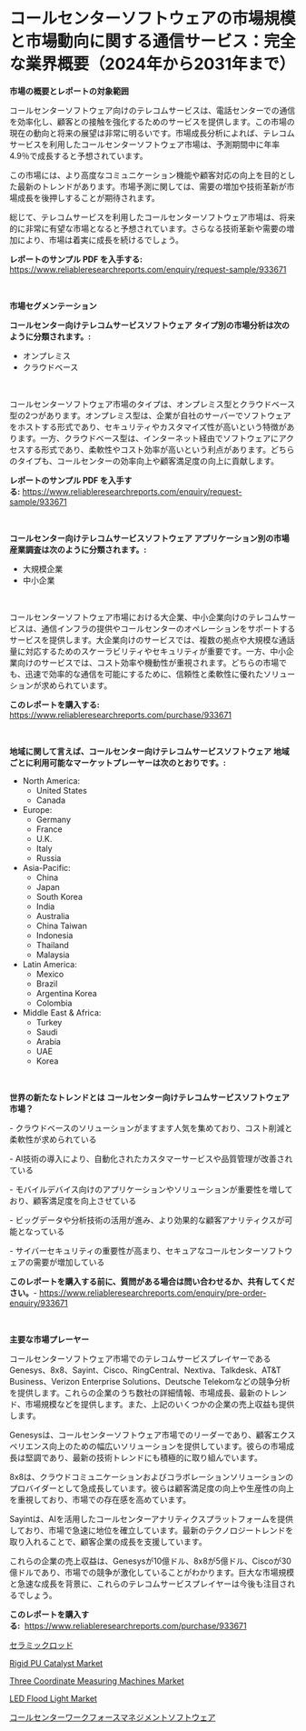 <p><h1>コールセンターソフトウェアの市場規模と市場動向に関する通信サービス：完全な業界概要（2024年から2031年まで）</h1></p><p><strong>市場の概要とレポートの対象範囲</strong></p>
<p><p>コールセンターソフトウェア向けのテレコムサービスは、電話センターでの通信を効率化し、顧客との接触を強化するためのサービスを提供します。この市場の現在の動向と将来の展望は非常に明るいです。市場成長分析によれば、テレコムサービスを利用したコールセンターソフトウェア市場は、予測期間中に年率4.9％で成長すると予想されています。</p><p>この市場には、より高度なコミュニケーション機能や顧客対応の向上を目的とした最新のトレンドがあります。市場予測に関しては、需要の増加や技術革新が市場成長を後押しすることが期待されます。</p><p>総じて、テレコムサービスを利用したコールセンターソフトウェア市場は、将来的に非常に有望な市場となると予想されています。さらなる技術革新や需要の増加により、市場は着実に成長を続けるでしょう。</p></p>
<p><strong>レポートのサンプル PDF を入手する:</strong> <a href="https://www.reliableresearchreports.com/enquiry/request-sample/933671">https://www.reliableresearchreports.com/enquiry/request-sample/933671</a></p>
<p>&nbsp;</p>
<p><strong>市場セグメンテーション</strong></p>
<p><strong>コールセンター向けテレコムサービスソフトウェア タイプ別の市場分析は次のように分類されます。:</strong></p>
<p><ul><li>オンプレミス</li><li>クラウドベース</li></ul></p>
<p>&nbsp;</p>
<p><p>コールセンターソフトウェア市場のタイプは、オンプレミス型とクラウドベース型の2つがあります。オンプレミス型は、企業が自社のサーバーでソフトウェアをホストする形式であり、セキュリティやカスタマイズ性が高いという特徴があります。一方、クラウドベース型は、インターネット経由でソフトウェアにアクセスする形式であり、柔軟性やコスト効率が高いという利点があります。どちらのタイプも、コールセンターの効率向上や顧客満足度の向上に貢献します。</p></p>
<p><strong>レポートのサンプル PDF を入手する:</strong>&nbsp;<a href="https://www.reliableresearchreports.com/enquiry/request-sample/933671">https://www.reliableresearchreports.com/enquiry/request-sample/933671</a></p>
<p>&nbsp;</p>
<p><strong> コールセンター向けテレコムサービスソフトウェア アプリケーション別の市場産業調査は次のように分類されます。:</strong></p>
<p><ul><li>大規模企業</li><li>中小企業</li></ul></p>
<p>&nbsp;</p>
<p><p>コールセンターソフトウェア市場における大企業、中小企業向けのテレコムサービスは、通信インフラの提供やコールセンターのオペレーションをサポートするサービスを提供します。大企業向けのサービスでは、複数の拠点や大規模な通話量に対応するためのスケーラビリティやセキュリティが重要です。一方、中小企業向けのサービスでは、コスト効率や機動性が重視されます。どちらの市場でも、迅速で効率的な通信を可能にするために、信頼性と柔軟性に優れたソリューションが求められています。</p></p>
<p><strong>このレポートを購入する:</strong>&nbsp; <a href="https://www.reliableresearchreports.com/purchase/933671">https://www.reliableresearchreports.com/purchase/933671</a></p>
<p>&nbsp;</p>
<p><strong>地域に関して言えば、コールセンター向けテレコムサービスソフトウェア 地域ごとに利用可能なマーケットプレーヤーは次のとおりです。:</strong></p>
<p><ul>
    <li>
        North America:
        <ul>
            <li>United States</li>
            <li>Canada</li>
        </ul>
    </li>
    <li>
        Europe:
        <ul>
            <li>Germany</li>
            <li>France</li>
            <li>U.K.</li>
            <li>Italy</li>
            <li>Russia</li>
        </ul>
    </li>
    <li>
        Asia-Pacific:
        <ul>
            <li>China</li>
            <li>Japan</li>
            <li>South Korea</li>
            <li>India</li>
            <li>Australia</li>
            <li>China Taiwan</li>
            <li>Indonesia</li>
            <li>Thailand</li>
            <li>Malaysia</li>
        </ul>
    </li>
    <li>
        Latin America:
        <ul>
            <li>Mexico</li>
            <li>Brazil</li>
            <li>Argentina Korea</li>
            <li>Colombia</li>
        </ul>
    </li>
    <li>
        Middle East & Africa:
        <ul>
            <li>Turkey</li>
            <li>Saudi</li>
            <li>Arabia</li>
            <li>UAE</li>
            <li>Korea</li>
        </ul>
    </li>
    </ul></p>
<p>&nbsp;</p>
<p><strong>世界の新たなトレンドとは コールセンター向けテレコムサービスソフトウェア 市場？</strong></p>
<p><p>- クラウドベースのソリューションがますます人気を集めており、コスト削減と柔軟性が求められている</p><p>- AI技術の導入により、自動化されたカスタマーサービスや品質管理が改善されている</p><p>- モバイルデバイス向けのアプリケーションやソリューションが重要性を増しており、顧客満足度を向上させている</p><p>- ビッグデータや分析技術の活用が進み、より効果的な顧客アナリティクスが可能となっている</p><p>- サイバーセキュリティの重要性が高まり、セキュアなコールセンターソフトウェアの需要が増加している</p></p>
<p><strong>このレポートを購入する前に、質問がある場合は問い合わせるか、共有してください。</strong>- <a href="https://www.reliableresearchreports.com/enquiry/pre-order-enquiry/933671">https://www.reliableresearchreports.com/enquiry/pre-order-enquiry/933671</a></p>
<p>&nbsp;</p>
<p><strong>主要な市場プレーヤー</strong></p>
<p><p>コールセンターソフトウェア市場でのテレコムサービスプレイヤーであるGenesys、8x8、Sayint、Cisco、RingCentral、Nextiva、Talkdesk、AT&T Business、Verizon Enterprise Solutions、Deutsche Telekomなどの競争分析を提供します。これらの企業のうち数社の詳細情報、市場成長、最新のトレンド、市場規模などを提供します。また、上記のいくつかの企業の売上収益も提供します。</p><p>Genesysは、コールセンターソフトウェア市場でのリーダーであり、顧客エクスペリエンス向上のための幅広いソリューションを提供しています。彼らの市場成長は堅調であり、最新の技術トレンドにも積極的に取り組んでいます。</p><p>8x8は、クラウドコミュニケーションおよびコラボレーションソリューションのプロバイダーとして急成長しています。彼らは顧客満足度の向上や生産性の向上を重視しており、市場での存在感を高めています。</p><p>Sayintは、AIを活用したコールセンターアナリティクスプラットフォームを提供しており、市場で急速に地位を確立しています。最新のテクノロジートレンドを取り入れることで、顧客企業の成長を支援しています。</p><p>これらの企業の売上収益は、Genesysが10億ドル、8x8が5億ドル、Ciscoが30億ドルであり、市場での競争が激化していることがわかります。巨大な市場規模と急速な成長を背景に、これらのテレコムサービスプレイヤーは今後も注目されるでしょう。</p></p>
<p><strong>このレポートを購入する:</strong>&nbsp;&nbsp;<a href="https://www.reliableresearchreports.com/purchase/933671">https://www.reliableresearchreports.com/purchase/933671</a></p>
<p><p><a href="https://medium.com/@kayceeboehm2023/%E3%82%BB%E3%83%A9%E3%83%9F%E3%83%83%E3%82%AF%E3%83%AD%E3%83%83%E3%83%89%E5%B8%82%E5%A0%B4%E3%81%AE%E8%A6%8F%E6%A8%A1-cagr-%E3%83%88%E3%83%AC%E3%83%B3%E3%83%892024-2030-afd5ee449b7f">セラミックロッド</a></p><p><a href="https://gentle-editor-9db.notion.site/Rigid-PU-Catalyst-Market-Furnish-Information-about-Market-Size-Market-Share-Market-Dynamics-and-P-5ffe79fc209e4991bf68fde56963e984">Rigid PU Catalyst Market</a></p><p><a href="https://issuu.com/reportprime-2/docs/three-coordinate-measuring-machines-market-size-20">Three Coordinate Measuring Machines Market</a></p><p><a href="https://view.publitas.com/reportprime-1/led-flood-light-market-research-report-the-key-to-successful-business-strategy-forecasted-for-period-from-2024-2031/">LED Flood Light Market</a></p><p><a href="https://github.com/sghwr779811674/Market-Research-Report-List-1/blob/main/9684362184025.md">コールセンターワークフォースマネジメントソフトウェア</a></p></p>